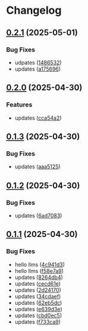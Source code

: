 # Changelog

## [0.2.1](https://github.com/poligono-xyz/alan/compare/v0.2.0...v0.2.1) (2025-05-01)


### Bug Fixes

* udpates ([1486532](https://github.com/poligono-xyz/alan/commit/14865323e6ce2683d920f6e5ced057aa84a75bf1))
* updates ([a175696](https://github.com/poligono-xyz/alan/commit/a175696110b5c3622224631691e886cd74daff14))

## [0.2.0](https://github.com/poligono-xyz/alan/compare/v0.1.3...v0.2.0) (2025-04-30)


### Features

* updates ([cca54a2](https://github.com/poligono-xyz/alan/commit/cca54a2ca5c513111300180982c064cded8a6b7e))

## [0.1.3](https://github.com/poligono-xyz/alan/compare/v0.1.2...v0.1.3) (2025-04-30)


### Bug Fixes

* updates ([aaa5125](https://github.com/poligono-xyz/alan/commit/aaa512562195b2d2fae86d8fc45900f7e866e902))

## [0.1.2](https://github.com/poligono-xyz/alan/compare/v0.1.1...v0.1.2) (2025-04-30)


### Bug Fixes

* updates ([6ad7083](https://github.com/poligono-xyz/alan/commit/6ad708340ccec5d536a391cbe6227f8c96b97753))

## [0.1.1](https://github.com/poligono-xyz/alan/compare/v0.1.0...v0.1.1) (2025-04-30)


### Bug Fixes

* hello llms ([4c941d3](https://github.com/poligono-xyz/alan/commit/4c941d37c401d401e1f8b6f5784d16d7e7c3dee5))
* hello llms ([f58e7a9](https://github.com/poligono-xyz/alan/commit/f58e7a9d14f1b14d901d7b068a3db7cf4f4d1bfd))
* updates ([8264db4](https://github.com/poligono-xyz/alan/commit/8264db4abe2d53bb329953ad1918ceec6dc2451b))
* updates ([cecd61e](https://github.com/poligono-xyz/alan/commit/cecd61ea73adf02b024428b6b7ab6c57bd27001e))
* updates ([2d24170](https://github.com/poligono-xyz/alan/commit/2d2417037a16d0e1d89815cfe3734b31ef4ae95f))
* updates ([34cdaef](https://github.com/poligono-xyz/alan/commit/34cdaef4c251ef30de5b907763d135c737bf3150))
* updates ([62eb5dc](https://github.com/poligono-xyz/alan/commit/62eb5dcdfd2898e02a6529a5c8c6088e60a9fbf9))
* updates ([e639d3e](https://github.com/poligono-xyz/alan/commit/e639d3e7358600161a6acb87113c4bbf7e6c9792))
* updates ([cbd0ec5](https://github.com/poligono-xyz/alan/commit/cbd0ec5bcfd5e7ca35e21448d89eb988b4c22438))
* updates ([f733ca9](https://github.com/poligono-xyz/alan/commit/f733ca9459131b8b57b1c30b9d416482df3cd126))
